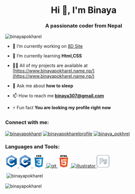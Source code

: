 <h1 align="center">Hi 👋, I'm Binaya</h1>
<h3 align="center">A passionate coder from Nepal</h3>

<p align="left"> <img src="https://komarev.com/ghpvc/?username=binayapokharel&label=Profile%20views&color=0e75b6&style=flat" alt="binayapokharel" /> </p>

- 🔭 I’m currently working on [8D Site](www.youtube.com/@8dsite)

- 🌱 I’m currently learning **Html,CSS**

- 👨‍💻 All of my projects are available at [https://www.binayapokharel.name.np/](https://www.binayapokharel.name.np/)

- 💬 Ask me about **how to sleep**

- 📫 How to reach me **binaya307@gmail.com**

- ⚡ Fun fact **You are looking my profile right now**

<h3 align="left">Connect with me:</h3>
<p align="left">
<a href="https://linkedin.com/in/binayapokharel" target="blank"><img align="center" src="https://raw.githubusercontent.com/rahuldkjain/github-profile-readme-generator/master/src/images/icons/Social/linked-in-alt.svg" alt="binayapokharel" height="30" width="40" /></a>
<a href="https://fb.com/binayapokharelprofile" target="blank"><img align="center" src="https://raw.githubusercontent.com/rahuldkjain/github-profile-readme-generator/master/src/images/icons/Social/facebook.svg" alt="binayapokharelprofile" height="30" width="40" /></a>
<a href="https://instagram.com/binaya_pokhrel" target="blank"><img align="center" src="https://raw.githubusercontent.com/rahuldkjain/github-profile-readme-generator/master/src/images/icons/Social/instagram.svg" alt="binaya_pokhrel" height="30" width="40" /></a>
</p>

<h3 align="left">Languages and Tools:</h3>
<p align="left"> <a href="https://www.cprogramming.com/" target="_blank" rel="noreferrer"> <img src="https://raw.githubusercontent.com/devicons/devicon/master/icons/c/c-original.svg" alt="c" width="40" height="40"/> </a> <a href="https://www.w3schools.com/cpp/" target="_blank" rel="noreferrer"> <img src="https://raw.githubusercontent.com/devicons/devicon/master/icons/cplusplus/cplusplus-original.svg" alt="cplusplus" width="40" height="40"/> </a> <a href="https://www.w3schools.com/css/" target="_blank" rel="noreferrer"> <img src="https://raw.githubusercontent.com/devicons/devicon/master/icons/css3/css3-original-wordmark.svg" alt="css3" width="40" height="40"/> </a> <a href="https://git-scm.com/" target="_blank" rel="noreferrer"> <img src="https://www.vectorlogo.zone/logos/git-scm/git-scm-icon.svg" alt="git" width="40" height="40"/> </a> <a href="https://www.w3.org/html/" target="_blank" rel="noreferrer"> <img src="https://raw.githubusercontent.com/devicons/devicon/master/icons/html5/html5-original-wordmark.svg" alt="html5" width="40" height="40"/> </a> <a href="https://www.adobe.com/in/products/illustrator.html" target="_blank" rel="noreferrer"> <img src="https://www.vectorlogo.zone/logos/adobe_illustrator/adobe_illustrator-icon.svg" alt="illustrator" width="40" height="40"/> </a> <a href="https://www.photoshop.com/en" target="_blank" rel="noreferrer"> <img src="https://raw.githubusercontent.com/devicons/devicon/master/icons/photoshop/photoshop-line.svg" alt="photoshop" width="40" height="40"/> </a> </p>

<p>&nbsp;<img align="center" src="https://github-readme-stats.vercel.app/api?username=binayapokharel&show_icons=true&locale=en" alt="binayapokharel" /></p>

<p><img align="center" src="https://github-readme-streak-stats.herokuapp.com/?user=binayapokharel&" alt="binayapokharel" /></p>
